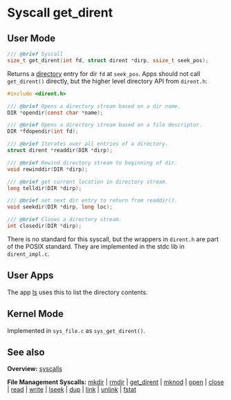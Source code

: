 # Syscall get_dirent

## User Mode

```C
/// @brief Syscall
size_t get_dirent(int fd, struct dirent *dirp, ssize_t seek_pos);
```

Returns a [directory](../file_system/directory.md) entry for dir `fd` at `seek_pos`. Apps should not call `get_dirent()` directly, but the higher level directory API from `dirent.h`:

```C
#include <dirent.h>

/// @brief Opens a directory stream based on a dir name.
DIR *opendir(const char *name);

/// @brief Opens a directory stream based on a file descriptor.
DIR *fdopendir(int fd);

/// @brief Iterates over all entries of a directory.
struct dirent *readdir(DIR *dirp);

/// @brief Rewind directory stream to beginning of dir.
void rewinddir(DIR *dirp);

/// @brief get current location in directory stream.
long telldir(DIR *dirp);

/// @brief set next dir entry to return from readdir().
void seekdir(DIR *dirp, long loc);

/// @brief Closes a directory stream.
int closedir(DIR *dirp);
```

There is no standard for this syscall, but the wrappers in `dirent.h` are part of the POSIX standard. They are implemented in the stdc lib in `dirent_impl.c`.


## User Apps

The app [ls](../../userspace/bin/ls.md) uses this to list the directory contents.


## Kernel Mode

Implemented in `sys_file.c` as `sys_get_dirent()`. 

## See also

**Overview:** [syscalls](syscalls.md)

**File Management Syscalls:** [mkdir](mkdir.md) | [rmdir](rmdir.md) | [get_dirent](get_dirent.md) | [mknod](mknod.md) | [open](open.md) | [close](close.md) | [read](read.md) | [write](write.md) | [lseek](lseek.md) | [dup](dup.md) | [link](link.md) | [unlink](unlink.md) | [fstat](fstat.md)
